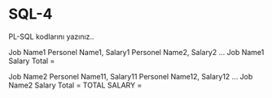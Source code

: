 # SQL-4
PL-SQL kodlarını yazınız..

Job Name1
Personel Name1, Salary1
Personel Name2, Salary2
...
Job Name1 Salary Total =

Job Name2
Personel Name11, Salary11
Personel Name12, Salary12
...
Job Name2 Salary Total =
TOTAL SALARY =



